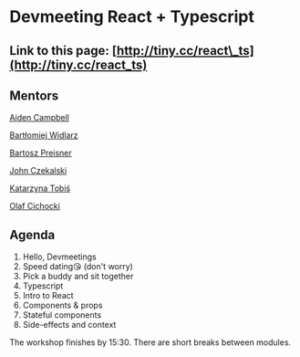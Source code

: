 # Devmeeting React + Typescript

## Link to this page: [http://tiny.cc/react\_ts](http://tiny.cc/react_ts)

## Mentors

[Aiden Campbell](https://www.linkedin.com/in/ACoAABrvvFsBTlbDLpOsp8-f6iNn9ZI6LW0-N50/) 

[Bartłomiej Widlarz](https://bwidlarz.com/)

[Bartosz Preisner](https://www.linkedin.com/in/ACoAABlSZ5kBHDlz2YywQrGgA0S2e6ldnKUQTqU/)

[John Czekalski](https://www.linkedin.com/in/ACoAACgbBQwB2UwgpknqoetSTqOuCMgyKuBwM8w/)

[Katarzyna Tobiś](https://www.linkedin.com/in/ACoAABcSsboB69nIvX_3HGvke_eBvBGFNbCVBjk/)

[Olaf Cichocki](https://www.linkedin.com/in/ACoAAA3M4jcBq3unYVfQ2Jdk1mszne_BJ4Z9k8M/)

## Agenda

1. Hello, Devmeetings
2. Speed dating😘 \(don't worry\)
3. Pick a buddy and sit together    
4. Typescript
5. Intro to React
6. Components & props
7. Stateful components
8. Side-effects and context

The workshop finishes by 15:30. There are short breaks between modules.

